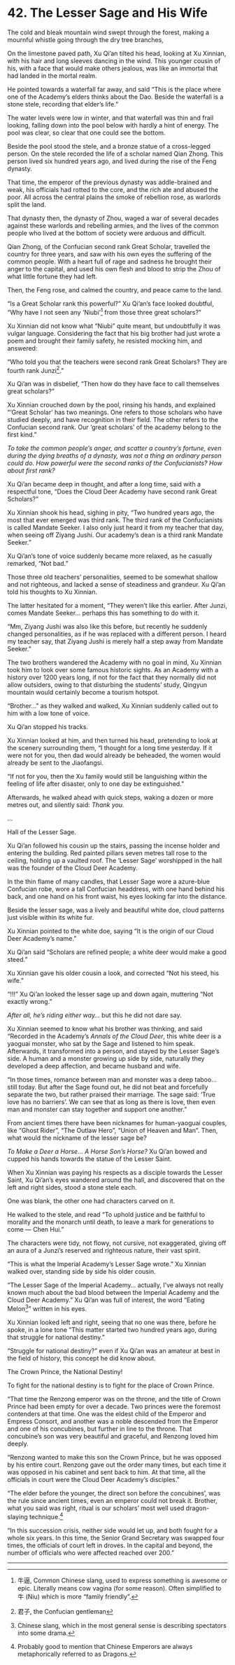 
# 42. The Lesser Sage and His Wife

The cold and bleak mountain wind swept through the forest, making a mournful whistle going through the dry tree branches,

On the limestone paved path, Xu Qi’an tilted his head, looking at Xu Xinnian, with his hair and long sleeves dancing in the wind. This younger cousin of his, with a face that would make others jealous, was like an immortal that had landed in the mortal realm.

He pointed towards a waterfall far away, and said “This is the place where one of the Academy’s elders thinks about the Dao. Beside the waterfall is a stone stele, recording that elder’s life.”

The water levels were low in winter, and that waterfall was thin and frail looking, falling down into the pool below with hardly a hint of energy. The pool was clear, so clear that one could see the bottom.

Beside the pool stood the stele, and a bronze statue of a cross-legged person. On the stele recorded the life of a scholar named Qian Zhong. This person lived six hundred years ago, and lived during the rise of the Feng dynasty. 

That time, the emperor of the previous dynasty was addle-brained and weak, his officials had rotted to the core, and the rich ate and abused the poor. All across the central plains the smoke of rebellion rose, as warlords split the land.

That dynasty then, the dynasty of Zhou, waged a war of several decades against these warlords and rebelling armies, and the lives of the common people who lived at the bottom of society were arduous and difficult.

Qian Zhong, of the Confucian second rank Great Scholar, travelled the country for three years, and saw with his own eyes the suffering of the common people. With a heart full of rage and sadness he brought their anger to the capital, and used his own flesh and blood to strip the Zhou of what little fortune they had left. 

Then, the Feng rose, and calmed the country, and peace came to the land.

“Is a Great Scholar rank this powerful?” Xu Qi’an’s face looked doubtful, “Why have I not seen any ‘Niubi’[^1] from those three great scholars?”

Xu Xinnian did not know what “Niubi” quite meant, but undoubtfully it was vulgar language. Considering the fact that his big brother had just wrote a poem and brought their family safety, he resisted mocking him, and answered:

“Who told you that the teachers were second rank Great Scholars? They are fourth rank Junzi[^2].” 

Xu Qi’an was in disbelief, “Then how do they have face to call themselves great scholars?”

Xu Xinnian crouched down by the pool, rinsing his hands, and explained “‘Great Scholar’ has two meanings. One refers to those scholars who have studied deeply, and have recognition in their field. The other refers to the Confucian second rank. Our ‘great scholars’ of the academy belong to the first kind.”

*To take the common people’s anger, and scatter a country’s fortune, even during the dying breaths of a dynasty, was not a thing an ordinary person could do. How powerful were the second ranks of the Confucianists? How about first rank?*

Xu Qi’an became deep in thought, and after a long time, said with a respectful tone, “Does the Cloud Deer Academy have second rank Great Scholars?”

Xu Xinnian shook his head, sighing in pity, “Two hundred years ago, the most that ever emerged was third rank. The third rank of the Confucianists is called Mandate Seeker. I also only just heard it from my teacher that day, when seeing off Ziyang Jushi. Our academy’s dean is a third rank Mandate Seeker.”

Xu Qi’an’s tone of voice suddenly became more relaxed, as he casually remarked, “Not bad.”

Those three old teachers’ personalities, seemed to be somewhat shallow and not righteous, and lacked a sense of steadiness and grandeur. Xu Qi’an told his thoughts to Xu Xinnian.

The latter hesitated for a moment, “They weren’t like this earlier. After Junzi, comes Mandate Seeker… perhaps this has something to do with it.

“Mm, Ziyang Jushi was also like this before, but recently he suddenly changed personalities, as if he was replaced with a different person. I heard my teacher say, that Ziyang Jushi is merely half a step away from Mandate Seeker.”

The two brothers wandered the Academy with no goal in mind, Xu Xinnian took him to look over some famous historic sights. As an Academy with a history over 1200 years long, if not for the fact that they normally did not allow outsiders, owing to that disturbing the students’ study, Qingyun mountain would certainly become a tourism hotspot. 

“Brother…” as they walked and walked, Xu Xinnian suddenly called out to him with a low tone of voice.

Xu Qi’an stopped his tracks. 

Xu Xinnian looked at him, and then turned his head, pretending to look at the scenery surrounding them, “I thought for a long time yesterday. If it were not for you, then dad would already be beheaded, the women would already be sent to the Jiaofangsi.

“If not for you, then the Xu family would still be languishing within the feeling of life after disaster, only to one day be extinguished.”

Afterwards, he walked ahead with quick steps, waking a dozen or more metres out, and silently said: *Thank you.*

…

Hall of the Lesser Sage. 

Xu Qi’an followed his cousin up the stairs, passing the incense holder and entering the building. Red painted pillars seven metres tall rose to the ceiling, holding up a vaulted roof. The ‘Lesser Sage’ worshipped in the hall was the founder of the Cloud Deer Academy.

In the thin flame of many candles, that Lesser Sage wore a azure-blue Confucian robe, wore a tall Confucian headdress, with one hand behind his back, and one hand on his front waist, his eyes looking far into the distance.

Beside the lesser sage, was a lively and beautiful white doe, cloud patterns just visible within its white fur.

Xu Xinnian pointed to the white doe, saying “It is the origin of our Cloud Deer Academy’s name.”

Xu Qi’an said “Scholars are refined people; a white deer would make a good steed.”

Xu Xinnian gave his older cousin a look, and corrected “Not his steed, his wife.”

“!!!” Xu Qi’an looked the lesser sage up and down again, muttering “Not exactly wrong.”

*After all, he’s riding either way…* but this he did not dare say.

Xu Xinnian seemed to know what his brother was thinking, and said “Recorded in the Academy’s *Annals of the Cloud Deer*, this white deer is a yaoguai monster, who sat by the Sage and listened to him speak. Afterwards, it transformed into a person, and stayed by the Lesser Sage’s side. A human and a monster growing up side by side, naturally they developed a deep affection, and became husband and wife.

“In those times, romance between man and monster was a deep taboo… still today. But after the Sage found out, he did not beat and forcefully separate the two, but rather praised their marriage. The sage said: ‘True love has no barriers’. We can see that as long as there is love, then even man and monster can stay together and support one another.”

From ancient times there have been nicknames for human-yaoguai couples, like “Ghost Rider”, “The Outlaw Hero”, “Union of Heaven and Man”. Then, what would the nickname of the lesser sage be?

*To Make a Deer a Horse… A Horse Son’s Horse?* Xu Qi’an bowed and cupped his hands towards the statue of the Lesser Saint.

When Xu Xinnian was paying his respects as a disciple towards the Lesser Saint, Xu Qi’an’s eyes wandered around the hall, and discovered that on the left and right sides, stood a stone stele each.

One was blank, the other one had characters carved on it.

He walked to the stele, and read “To uphold justice and be faithful to morality and the monarch until death, to leave a mark for generations to come — Chen Hui.”

The characters were tidy, not flowy, not cursive, not exaggerated, giving off an aura of a Junzi’s reserved and righteous nature, their vast spirit.

“This is what the Imperial Academy’s Lesser Sage wrote.” Xu Xinnian walked over, standing side by side his older cousin.

“The Lesser Sage of the Imperial Academy… actually, I’ve always not really known much about the bad blood between the Imperial Academy and the Cloud Deer Academy.” Xu Qi’an was full of interest, the word “Eating Melon[^3]” written in his eyes.

Xu Xinnian looked left and right, seeing that no one was there, before he spoke, in a lone tone “This matter started two hundred years ago, during that struggle for national destiny.”

“Struggle for national destiny?” even if Xu Qi’an was an amateur at best in the field of history, this concept he did know about.

The Crown Prince, the National Destiny!

To fight for the national destiny is to fight for the place of Crown Prince.

“That time the Renzong emperor was on the throne, and the title of Crown Prince had been empty for over a decade. Two princes were the foremost contenders at that time. One was the eldest child of the Emperor and Empress Consort, and another was a noble descended from the Emperor and one of his concubines, but further in line to the throne. That concubine’s son was very beautiful and graceful, and Renzong loved him deeply.

“Renzong wanted to make this son the Crown Prince, but he was opposed by his entire court. Renzong gave out the order many times, but each time it was opposed in his cabinet and sent back to him. At that time, all the officials in court were the Cloud Deer Academy’s disciples.”

“The elder before the younger, the direct son before the concubines’, was the rule since ancient times, even an emperor could not break it. Brother, what you said was right, ritual is our scholars’ most well used dragon-slaying technique.[^4]

“In this succession crisis, neither side would let up, and both fought for a whole six years. In this time, the Senior Grand Secretary was swapped four times, the officials of court left in droves. In the capital and beyond, the number of officials who were affected reached over 200.”

---

[^1]: 牛逼, Common Chinese slang, used to express something is awesome or epic. Literally means cow vagina (for some reason). Often simplified to 牛 (Niu) which is more “family friendly”.    
[^2]: 君子, the Confucian gentleman    
[^3]: Chinese slang, which in the most general sense is describing spectators into some drama.    
[^4]: Probably good to mention that Chinese Emperors are always metaphorically referred to as Dragons.    
    